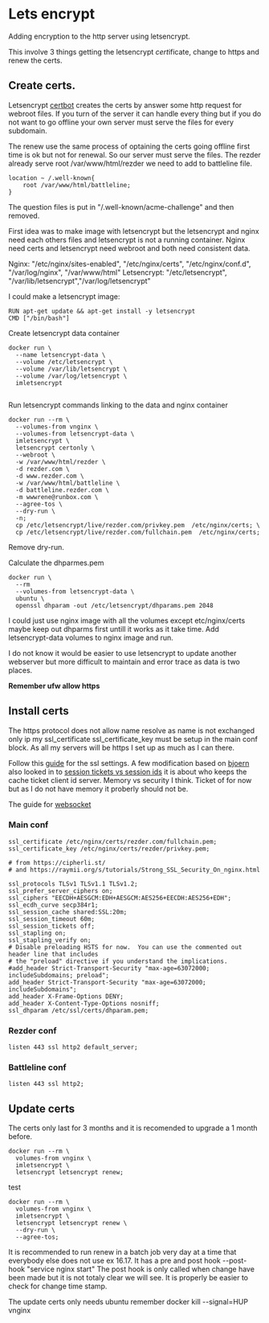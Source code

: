 # Lets encrypt

Adding encryption to the http server using letsencrypt.

This involve 3 things getting the letsencrypt *cert*ificate, change to https
and renew the certs.

## Create certs.

Letsencrypt [certbot](https://certbot.eff.org/#ubuntuxenial-nginx) creates
the certs by answer some http request for webroot files.
If you turn of the server it can handle every thing but if you do not want to go offline
your own server must serve the files for every subdomain.

The renew use the same process of optaining the certs going offline first time is ok but not for 
renewal. So our server must serve the files.
The rezder already serve root /var/www/html/rezder we need to add to battleline file.

```
location ~ /.well-known{
    root /var/www/html/battleline;
}
```
The question files is put in "/.well-known/acme-challenge" and then removed.

First idea was to make image with letsencrypt but the letsencrypt and nginx 
need each others files and letsencrypt is not a running container.
Nginx need certs and letsencrypt need webroot and both need consistent data.

Nginx: "/etc/nginx/sites-enabled", "/etc/nginx/certs", "/etc/nginx/conf.d", "/var/log/nginx", "/var/www/html"
Letsencrypt: "/etc/letsencrypt", "/var/lib/letsencrypt","/var/log/letsencrypt"

I could make a letsencrypt image:
```
RUN apt-get update && apt-get install -y letsencrypt
CMD ["/bin/bash"]
```
Create letsencrypt data container
```
docker run \
  --name letsencrypt-data \
  --volume /etc/letsencrypt \
  --volume /var/lib/letsencrypt \
  --volume /var/log/letsencrypt \
  imletsencrypt
  
```
Run letsencrypt commands linking to the data and nginx container
```
docker run --rm \
  --volumes-from vnginx \
  --volumes-from letsencrypt-data \
  imletsencrypt \
  letsencrypt certonly \
  --webroot \
  -w /var/www/html/rezder \
  -d rezder.com \
  -d www.rezder.com \
  -w /var/www/html/battleline \
  -d battleline.rezder.com \
  -m wwwrene@runbox.com \
  --agree-tos \
  --dry-run \
  -n;
  cp /etc/letsencrypt/live/rezder.com/privkey.pem  /etc/nginx/certs; \
  cp /etc/letsencrypt/live/rezder.com/fullchain.pem  /etc/nginx/certs; 
```
Remove dry-run.

Calculate the dhparmes.pem
```
docker run \
  --rm
  --volumes-from letsencrypt-data \
  ubuntu \
  openssl dhparam -out /etc/letsencrypt/dhparams.pem 2048
```

 I could just use nginx image with all the volumes except etc/nginx/certs
 maybe keep out dhparms first untill it works as it take time.
Add letsencrypt-data volumes to nginx image and run.


I do not know it would be easier to use letsencrypt to update another webserver
but more difficult to maintain and error trace as data is two places.


**Remember ufw allow https**

## Install certs

The https protocol does not allow name resolve as name is not exchanged only
ip my ssl\_certificate ssl\_certificate_key must be setup in the main conf block.
As all my servers will be https I set up as much as I can there.

Follow this [guide](https://www.digitalocean.com/community/tutorials/how-to-secure-nginx-with-let-s-encrypt-on-ubuntu-16-04)
for the ssl settings. A few modification based on [bjoern](https://bjornjohansen.no/optimizing-https-nginx) also looked in
to [session tickets vs session ids](https://vincent.bernat.im/en/blog/2011-ssl-session-reuse-rfc5077.html)
it is about who keeps the cache ticket client id server. Memory vs security I think.
Ticket of for now but as I do not have memory it proberly should not be.

The  guide for [websocket](https://siriux.net/2013/06/nginx-and-websockets/)

### Main conf
```
ssl_certificate /etc/nginx/certs/rezder.com/fullchain.pem;
ssl_certificate_key /etc/nginx/certs/rezder/privkey.pem;

# from https://cipherli.st/
# and https://raymii.org/s/tutorials/Strong_SSL_Security_On_nginx.html

ssl_protocols TLSv1 TLSv1.1 TLSv1.2;
ssl_prefer_server_ciphers on;
ssl_ciphers "EECDH+AESGCM:EDH+AESGCM:AES256+EECDH:AES256+EDH";
ssl_ecdh_curve secp384r1;
ssl_session_cache shared:SSL:20m;
ssl_session_timeout 60m;
ssl_session_tickets off;
ssl_stapling on;
ssl_stapling_verify on;
# Disable preloading HSTS for now.  You can use the commented out header line that includes
# the "preload" directive if you understand the implications.
#add_header Strict-Transport-Security "max-age=63072000; includeSubdomains; preload";
add_header Strict-Transport-Security "max-age=63072000; includeSubdomains";
add_header X-Frame-Options DENY;
add_header X-Content-Type-Options nosniff;
ssl_dhparam /etc/ssl/certs/dhparam.pem;

```
### Rezder conf
```
listen 443 ssl http2 default_server;

```
### Battleline conf
```
listen 443 ssl http2;
```

## Update certs
The certs only last for 3 months and it is recomended to upgrade a 1 month before.

```
docker run --rm \
  volumes-from vnginx \
  imletsencrypt \
  letsencrypt letsencrypt renew;
```
test 
```
docker run --rm \
  volumes-from vnginx \
  imletsencrypt \
  letsencrypt letsencrypt renew \
  --dry-run \
  --agree-tos;
```
It is recommended to run renew in a batch job very day at a time
that everybody else does not use ex 16.17.
It has a pre and post hook --post-hook "service nginx start"
The post hook is only called when change have been made but it is not
totaly clear we will see. It is properly be easier to check for change time stamp.

The update certs only needs ubuntu remember docker kill --signal=HUP vnginx

 
 
 

